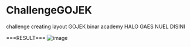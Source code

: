 # ChallengeGOJEK
challenge creating layout GOJEK binar academy
HALO GAES NUEL DISINI

===RESULT===
![image](https://user-images.githubusercontent.com/57892459/157721071-7469f53c-9b4c-4d32-93ba-0988aa52d5e0.png)

